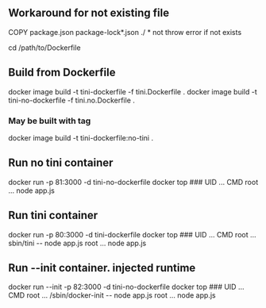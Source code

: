
## Workaround for not existing file
COPY package.json package-lock*.json ./
    *   not throw error if not exists

cd /path/to/Dockerfile
## Build from Dockerfile
docker image build -t tini-dockerfile -f tini.Dockerfile .
docker image build -t tini-no-dockerfile -f tini.no.Dockerfile .

### May be built with tag
docker image build -t tini-dockerfile:no-tini .

## Run no tini container
docker run -p 81:3000 -d tini-no-dockerfile
docker top ###
    UID                 ...                CMD
    root                ...                node app.js

## Run tini container
docker run -p 80:3000 -d tini-dockerfile
docker top ###
    UID                 ...                CMD
    root                ...                sbin/tini -- node app.js
    root                ...                node app.js

## Run --init container. injected runtime
docker run --init -p 82:3000 -d tini-no-dockerfile
docker top ###
    UID                 ...                CMD
    root                ...                /sbin/docker-init -- node app.js
    root                ...                node app.js

